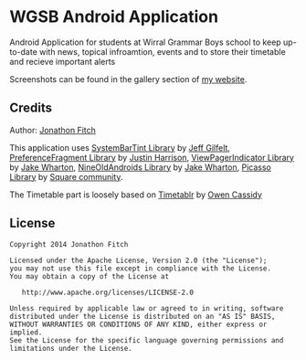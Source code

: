 WGSB Android Application
===================================

Android Application for students at Wirral Grammar Boys school to keep up-to-date with news, topical infroamtion, events and to store their timetable and recieve important alerts

Screenshots can be found in the gallery section of [my website](http://jonathonfitch.com).

Credits
-------

Author: [Jonathon Fitch](https://github.com/JonnyXDA)

This application uses [SystemBarTint Library](https://github.com/jgilfelt/SystemBarTint/) by [Jeff Gilfelt](https://github.com/jgilfelt),
[PreferenceFragment Library](https://github.com/justinharrison/android-support-v4-preferencefragment/) by [Justin Harrison](https://github.com/justinharrison),
[ViewPagerIndicator Library](https://github.com/JakeWharton/Android-ViewPagerIndicator/) by [Jake Wharton](https://github.com/JakeWharton),
[NineOldAndroids Library](https://github.com/JakeWharton/NineOldAndroids/) by [Jake Wharton](https://github.com/JakeWharton),
[Picasso Library](https://github.com/square/picasso/) by [Square community](https://github.com/square).

The Timetable part is loosely based on [Timetablr](https://bitbucket.org/ravrahn/timetable) by [Owen Cassidy](https://github.com/ravrahn)

License
-------

    Copyright 2014 Jonathon Fitch

    Licensed under the Apache License, Version 2.0 (the "License");
    you may not use this file except in compliance with the License.
    You may obtain a copy of the License at

       http://www.apache.org/licenses/LICENSE-2.0

    Unless required by applicable law or agreed to in writing, software
    distributed under the License is distributed on an "AS IS" BASIS,
    WITHOUT WARRANTIES OR CONDITIONS OF ANY KIND, either express or implied.
    See the License for the specific language governing permissions and
    limitations under the License.